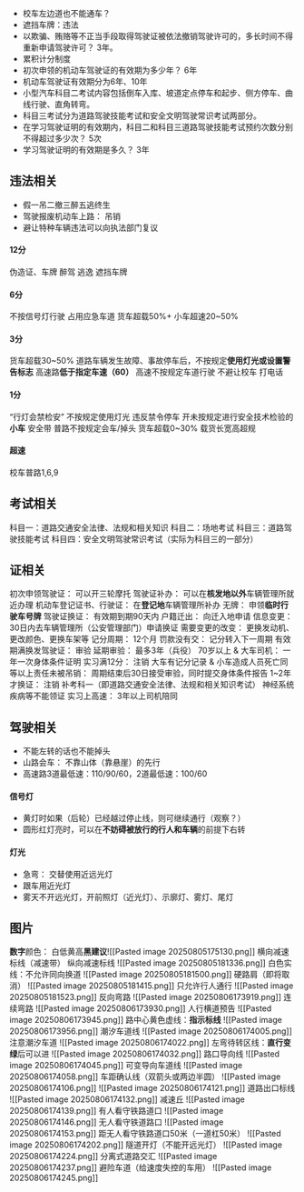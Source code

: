 - 校车左边道也不能通车？
- 遮挡车牌：违法
- 以欺骗、贿赂等不正当手段取得驾驶证被依法撤销驾驶许可的，多长时间不得重新申请驾驶许可？
    3年。
- 累积计分制度
- 初次申领的机动车驾驶证的有效期为多少年？
    6年
- 机动车驾驶证有效期分为6年、10年
- 小型汽车科目二考试内容包括倒车入库、坡道定点停车和起步、侧方停车、曲线行驶、直角转弯。
- 科目三考试分为道路驾驶技能考试和安全文明驾驶常识考试两部分。
- 在学习驾驶证明的有效期内，科目二和科目三道路驾驶技能考试预约次数分别不得超过多少次？
    5次
- 学习驾驶证明的有效期是多久？
    3年

## 违法相关
- 假一吊二撤三醉五逃终生
- 驾驶报废机动车上路：
    吊销
- 避让特种车辆违法可以向执法部门复议
#### 12分
伪造证、车牌
醉驾
逃逸
遮挡车牌
#### 6分
不按信号灯行驶
占用应急车道
货车超载50%+
小车超速20~50%

#### 3分
货车超载30~50%
道路车辆发生故障、事故停车后，不按规定**使用灯光或设置警告标志**
高速路**低于指定车速（60）**
高速不按规定车道行驶
不避让校车
打电话

#### 1分
“行灯会禁检安”
不按规定使用灯光
违反禁令停车
开未按规定进行安全技术检验的**小车**
安全带
普路不按规定会车/掉头
货车超载0~30%
载货长宽高超规
#### 超速
校车普路1,6,9

## 考试相关
科目一：道路交通安全法律、法规和相关知识
科目二：场地考试
科目三：道路驾驶技能考试
科目四：安全文明驾驶常识考试（实际为科目三的一部分） 


## 证相关
初次申领驾驶证：
    可以开三轮摩托
驾驶证补办：
    可以在**核发地以外**车辆管理所就近办理
机动车登记证书、行驶证：
    在**登记地**车辆管理所补办
无牌：
    申领**临时行驶车号牌**
驾驶证换证：
    有效期到期90天内
户籍迁出：
    向迁入地申请
信息变更：
    30日内去车辆管理所（公安管理部门）申请换证
需要变更的改变：
    更换发动机、更改颜色、更换车架等
记分周期：
    12个月
罚款没有交：
    记分转入下一周期
有效期满换发驾驶证：
    审验
延期审验：
    最多3年（兵役）
70岁以上 & 大车司机：
    一年一次身体条件证明
实习满12分：
    注销
大车有记分记录 & 小车造成人员死亡同等以上责任未被吊销：
    周期结束后30日接受审验，同时提交身体条件报告
1~2年才换证：
    注销
    补考科一（即道路交通安全法律、法规和相关知识考试）
神经系统疾病等不能领证
实习上高速：
    3年以上司机陪同

    
## 驾驶相关
- 不能左转的话也不能掉头
- 山路会车：
    不靠山体（靠悬崖）的先行
- 高速路3道最低速：110/90/60，2道最低速：100/60
#### 信号灯
- 黄灯时如果（后轮）已经越过停止线，则可继续通行（观察？）
- 圆形红灯亮时，可以在**不妨碍被放行的行人和车辆**的前提下右转
#### 灯光
- 急弯：
    交替使用近远光灯
- 跟车用近光灯
- 雾天不开远光灯，开前照灯（近光灯）、示廓灯、雾灯、尾灯


## 图片
**数字**颜色：
    白低黄高**黑建议**![[Pasted image 20250805175130.png]]
横向减速标线（减速带）
纵向减速标线
![[Pasted image 20250805181336.png]]
白色实线：不允许同向换道
![[Pasted image 20250805181500.png]]
硬路肩（即将取消）
![[Pasted image 20250805181415.png]]
只允许行人通行
![[Pasted image 20250805181523.png]]
反向弯路
![[Pasted image 20250806173919.png]]
连续弯路
![[Pasted image 20250806173930.png]]
人行横道预告
![[Pasted image 20250806173945.png]]
路中心黄色虚线：**指示标线**
![[Pasted image 20250806173956.png]]
潮汐车道线
![[Pasted image 20250806174005.png]]
注意潮汐车道
![[Pasted image 20250806174022.png]]
左弯待转区线：**直行变绿**后可以进
![[Pasted image 20250806174032.png]]
路口导向线
![[Pasted image 20250806174045.png]]
可变导向车道线
![[Pasted image 20250806174058.png]]
车距确认线（双箭头或两边半圆）
![[Pasted image 20250806174106.png]]
![[Pasted image 20250806174121.png]]
道路出口标线
![[Pasted image 20250806174132.png]]
减速丘
![[Pasted image 20250806174139.png]]
有人看守铁路道口
![[Pasted image 20250806174146.png]]
无人看守铁道路口
![[Pasted image 20250806174153.png]]
距无人看守铁路道口50米（一道杠50米）
![[Pasted image 20250806174202.png]]
隧道开灯（不能开远光灯）
![[Pasted image 20250806174224.png]]
分离式道路交汇
![[Pasted image 20250806174237.png]]
避险车道（给速度失控的车用）
![[Pasted image 20250806174245.png]]